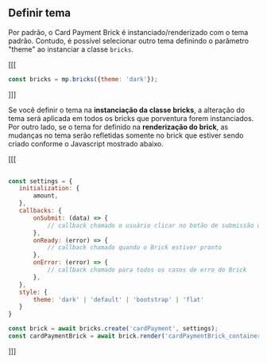 ## Definir tema

Por padrão, o Card Payment Brick é instanciado/renderizado com o tema padrão. Contudo, é possível selecionar outro tema definindo o parâmetro "theme" ao instanciar a classe `bricks`.


[[[
```javascript
const bricks = mp.bricks({theme: 'dark'});
```
]]]

Se você definir o tema na **instanciação da classe bricks**, a alteração do tema será aplicada em todos os bricks que porventura forem instanciados. Por outro lado, se o tema for definido na **renderização do brick**, as mudanças no tema serão refletidas somente no brick que estiver sendo criado conforme o Javascript mostrado abaixo.

[[[
```javascript
 
const settings = {
   initialization: {
       amount,
   },
   callbacks: {
       onSubmit: (data) => {
           // callback chamado o usuário clicar no botão de submissão dos dados
       },
       onReady: (error) => {
           // callback chamado quando o Brick estiver pronto
       },
       onError: (error) => {
           // callback chamado para todos os casos de erro do Brick
       },
   },
   style: {
       theme: 'dark' | 'default' | 'bootstrap' | 'flat'
   }
}

const brick = await bricks.create('cardPayment', settings);
const cardPaymentBrick = await brick.render('cardPaymentBrick_container');
```
]]]



